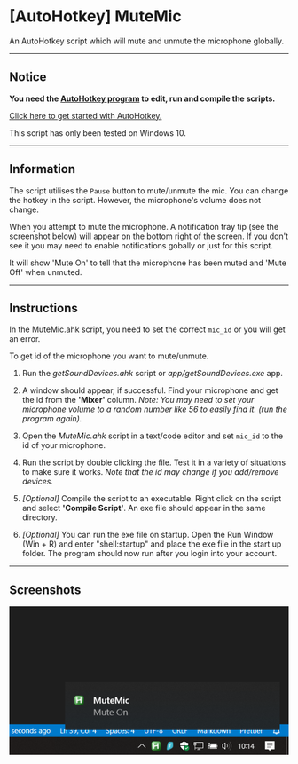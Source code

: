 # [AutoHotkey] MuteMic

An AutoHotkey script which will mute and unmute the microphone globally.

---

## Notice

**You need the [AutoHotkey program](https://www.autohotkey.com) to edit, run and compile the scripts.**

[Click here to get started with AutoHotkey.](https://www.autohotkey.com/docs/Tutorial.htm)

This script has only been tested on Windows 10.

---

## Information

The script utilises the `Pause` button to mute/unmute the mic. You can change the hotkey in the script.
However, the microphone's volume does not change.

When you attempt to mute the microphone. A notification tray tip (see the screenshot below) will appear on the bottom right of the screen. If you don't see it you may need to enable notifications gobally or just for this script.

It will show 'Mute On' to tell that the microphone has been muted and 'Mute Off' when unmuted.

---

## Instructions

In the MuteMic.ahk script, you need to set the correct `mic_id` or you will get an error.

To get id of the microphone you want to mute/unmute.

1. Run the *getSoundDevices.ahk* script or *app/getSoundDevices.exe* app.

2. A window should appear, if successful. Find your microphone and get the id from the **'Mixer'** column. *Note: You may need to set your microphone volume to a random number like 56 to easily find it. (run the program again).*

3. Open the *MuteMic.ahk* script in a text/code editor and set `mic_id` to the id of your microphone.

4. Run the script by double clicking the file. Test it in a variety of situations to make sure it works. *Note that the id may change if you add/remove devices.*

5. *[Optional]* Compile the script to an executable. Right click on the script and select **'Compile Script'**. An exe file should appear in the same directory.

6. *[Optional]* You can run the exe file on startup. Open the Run Window (Win + R) and enter "shell:startup" and place the exe file in the start up folder. The program should now run after you login into your account.

---

## Screenshots

![Sucessful Notification](images/notif_success.png)